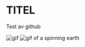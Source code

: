 # TITEL

Test av github

![gif](https://media.giphy.com/media/3o85xJohCZUc524lSU/giphy.gif)
![gif of a spinning earth](https://upload.wikimedia.org/wikipedia/commons/2/2c/Rotating_earth_%28large%29.gif)
